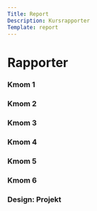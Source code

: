 ```yaml
---
Title: Report
Description: Kursrapporter
Template: report
---
```


Rapporter
==================

<div class="grid-item">
<h3>Kmom 1</h3>
<p></p>
<i class="fas fa-angle-right grid-icon"></i>
<a href="report/kmom01"></a>
</div>

<div class="grid-item">
<h3>Kmom 2</h3>
<p></p>
<i class="fas fa-angle-right grid-icon"></i>
<a href="report/kmom02"></a>
</div>

<div class="grid-item">
<h3>Kmom 3</h3>
<p></p>
<i class="fas fa-angle-right grid-icon"></i>
<a href="report/kmom03"></a>
</div>

<div class="grid-item">
<h3>Kmom 4</h3>
<p></p>
<i class="fas fa-angle-right grid-icon"></i>
<a href="report/kmom04"></a>
</div>

<div class="grid-item">
<h3>Kmom 5</h3>
<p></p>
<i class="fas fa-angle-right grid-icon"></i>
<a href="report/kmom05"></a>
</div>

<div class="grid-item">
<h3>Kmom 6</h3>
<p></p>
<i class="fas fa-angle-right grid-icon"></i>
<a href="report/kmom06"></a>
</div>

<div class="grid-item project">
<h3>Design: Projekt</h3>
<p></p>
<i class="fas fa-angle-right grid-icon"></i>
<a href="report/kmom10"></a>
</div>